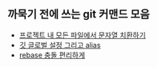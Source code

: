 ## 까묵기 전에 쓰는 git 커맨드 모음

- [프로젝트 내 모든 파일에서 문자열 치환하기](https://github.com/andole98/git-and-shells/blob/master/git/git-grep.md)
- [깃 글로벌 설정 그리고 alias](https://github.com/andole98/git-and-shells/blob/master/git/config.md)
- [rebase 충돌 편리하게](https://github.com/andole98/git-and-shell/blob/master/git/rerere.md)
